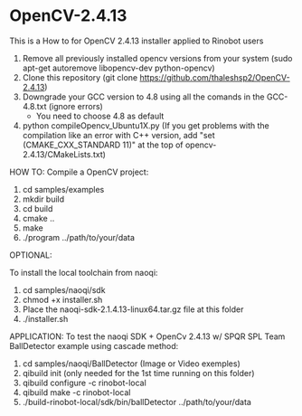 # OpenCV-2.4.13
This is a How to for OpenCV 2.4.13 installer applied to Rinobot users

1) Remove all previously installed opencv versions from your system (sudo apt-get autoremove libopencv-dev python-opencv)
2) Clone this repository (git clone https://github.com/thaleshsp2/OpenCV-2.4.13)
3) Downgrade your GCC version to 4.8 using all the comands in the GCC-4.8.txt (ignore errors)
	- You need to choose 4.8 as default
4) python compileOpencv_Ubuntu1X.py
(If you get problems with the compilation like an error with C++ version, add "set (CMAKE_CXX_STANDARD 11)" at the top of opencv-2.4.13/CMakeLists.txt)

HOW TO:
Compile a OpenCV project:
1) cd samples/examples
2) mkdir build
3) cd build
4) cmake ..
5) make
6) ./program ../path/to/your/data

OPTIONAL:

To install the local toolchain from naoqi:
1) cd samples/naoqi/sdk
2) chmod +x installer.sh
3) Place the naoqi-sdk-2.1.4.13-linux64.tar.gz file at this folder
3) ./installer.sh

APPLICATION:
To test the naoqi SDK + OpenCv 2.4.13 w/ SPQR SPL Team BallDetector example using cascade method:
1) cd samples/naoqi/BallDetector (Image or Video exemples)
2) qibuild init (only needed for the 1st time running on this folder)
3) qibuild configure -c rinobot-local
4) qibuild make -c rinobot-local
5) ./build-rinobot-local/sdk/bin/ballDetector ../path/to/your/data
	




